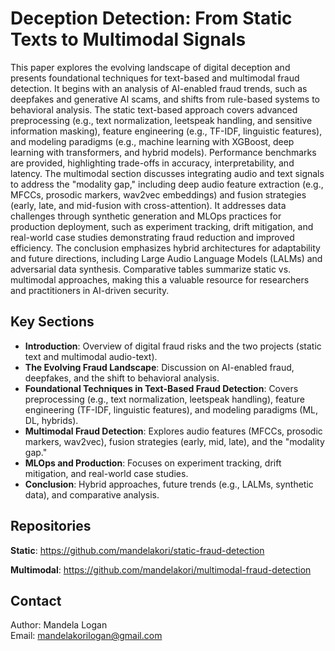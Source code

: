 # Deception Detection: From Static Texts to Multimodal Signals

This paper explores the evolving landscape of digital deception and presents foundational techniques for text-based and multimodal fraud detection. It begins with an analysis of AI-enabled fraud trends, such as deepfakes and generative AI scams, and shifts from rule-based systems to behavioral analysis. The static text-based approach covers advanced preprocessing (e.g., text normalization, leetspeak handling, and sensitive information masking), feature engineering (e.g., TF-IDF, linguistic features), and modeling paradigms (e.g., machine learning with XGBoost, deep learning with transformers, and hybrid models). Performance benchmarks are provided, highlighting trade-offs in accuracy, interpretability, and latency.
The multimodal section discusses integrating audio and text signals to address the "modality gap," including deep audio feature extraction (e.g., MFCCs, prosodic markers, wav2vec embeddings) and fusion strategies (early, late, and mid-fusion with cross-attention). It addresses data challenges through synthetic generation and MLOps practices for production deployment, such as experiment tracking, drift mitigation, and real-world case studies demonstrating fraud reduction and improved efficiency.
The conclusion emphasizes hybrid architectures for adaptability and future directions, including Large Audio Language Models (LALMs) and adversarial data synthesis. Comparative tables summarize static vs. multimodal approaches, making this a valuable resource for researchers and practitioners in AI-driven security.

## Key Sections

- **Introduction**: Overview of digital fraud risks and the two projects (static text and multimodal audio-text).
- **The Evolving Fraud Landscape**: Discussion on AI-enabled fraud, deepfakes, and the shift to behavioral analysis.
- **Foundational Techniques in Text-Based Fraud Detection**: Covers preprocessing (e.g., text normalization, leetspeak handling), feature engineering (TF-IDF, linguistic features), and modeling paradigms (ML, DL, hybrids).
- **Multimodal Fraud Detection**: Explores audio features (MFCCs, prosodic markers, wav2vec), fusion strategies (early, mid, late), and the "modality gap."
- **MLOps and Production**: Focuses on experiment tracking, drift mitigation, and real-world case studies.
- **Conclusion**: Hybrid approaches, future trends (e.g., LALMs, synthetic data), and comparative analysis.

## Repositories
**Static**: https://github.com/mandelakori/static-fraud-detection

**Multimodal**: https://github.com/mandelakori/multimodal-fraud-detection

## Contact

Author: Mandela Logan  
Email: mandelakorilogan@gmail.com
